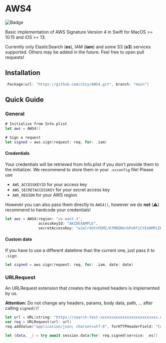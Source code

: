 # AWS4

![Badge](https://github.com/s5zy/AWS4/actions/workflows/build.yml/badge.svg)

Basic implementation of AWS Signature Version 4 in Swift for MacOS >= 10.15 and iOS >= 13.

Currently only ElasticSearch (**es**), IAM (**iam**) and some S3 (**s3**) services supported. 
Others may be added in the future. Feel free to open pull requests!

## Installation

```swift
.Package(url: "https://github.com/s5zy/AWS4.git", branch: "main")
```

## Quick Guide

### General

```swift
# Initialize from Info.plist
let aws = AWS4()

# Sign a request
let signed = aws.sign(request: req, for: .iam)
```

#### Credentials

Your credentials will be retrieved from Info.plist if you don't provide them to the
initializer. We recommend to store them in your `.xcconfig` file! Please use

- `AWS_ACCESSKEYID` for your access key
- `AWS_SECRETACCESSKEY` for your secret access key
- `AWS_REGION` for your AWS region

However you can also pass them directly to `AWS4()`, however we do **not** (⚠️) recommend
to hardcode your credentials!

```swift
let aws = AWS4(region: "us-east-1",
               accessKeyId: "AKIDEXAMPLE",
               secretAccessKey: "wJalrXUtnFEMI/K7MDENG+bPxRfiCYEXAMPLEKEY")
```

#### Custom date

If you have to use a different datetime than the current one, just pass it to `.sign`:

```swift
let signed = aws.sign(request: req, for: .iam, date: date)
```

### URLRequest

An URLRequest extension that creates the required headers is implemented by us.

**Attention:** Do not change any headers, params, body data, path, ... after calling `signed()`!

```swift
let url = URL(string: "https://search-test-xxxxxxxxxxxxxxxxxxxxxxxxxx.eu-central-1.es.amazonaws.com")!
var req = URLRequest(url: url)
req.addValue("application/json; charset=utf-8", forHTTPHeaderField: "Content-Type")

let (data, _) = try await session.data(for: req.signed(service: .es))
```
